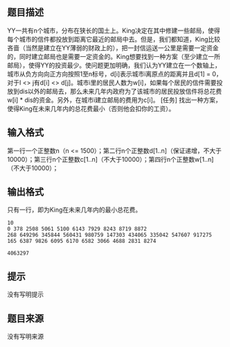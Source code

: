 


## 题目描述
YY一共有n个城市，分布在狭长的国土上。King决定在其中修建一些邮局，使得每个城市的信件都投放到距离它最近的邮局中去。但是，我们都知道，King比较吝啬（当然是建立在YY薄弱的财政上的），把一封信运送一公里是需要一定资金的，同时建立邮局也是需要一定资金的。King想要找到一种方案（至少建立一所邮局），使得YY的投资最少。使问题更加明确，我们认为YY建立在一个数轴上，城市从负方向向正方向按照1至n标号，d[i]表示城市i离原点的距离并且d[1] = 0，对于I <> j有d[i] <> d[j]。城市i里的居民人数为w[i]，如果每个居民的信件需要投放到dis以外的邮局去，那么未来几年内政府为了该城市的居民投放信件将总花费w[i] * dis的资金。另外，在城市i建立邮局的费用为c[i]。 [任务] 找出一种方案，使得King在未来几年内的总花费最小（否则他会扣你的工资）。
## 输入格式
第一行一个正整数n（n <= 1500）；第二行n个正整数d[1..n]（保证递增，不大于10000）；第三行n个正整数c[1..n]（不大于10000）；第四行n个正整数w[1..n]（不大于10000）；
## 输出格式
只有一行，即为King在未来几年内的最小总花费。

```input1
10
0 378 2508 5061 5100 6143 7929 8243 8719 8872 
268 649296 345844 560431 980759 147303 434065 335042 547607 917275 
165 6387 9826 6095 6170 6582 3066 4688 2831 8274 

```
```output1
4063297
```

## 提示
没有写明提示
## 题目来源
没有写明来源


